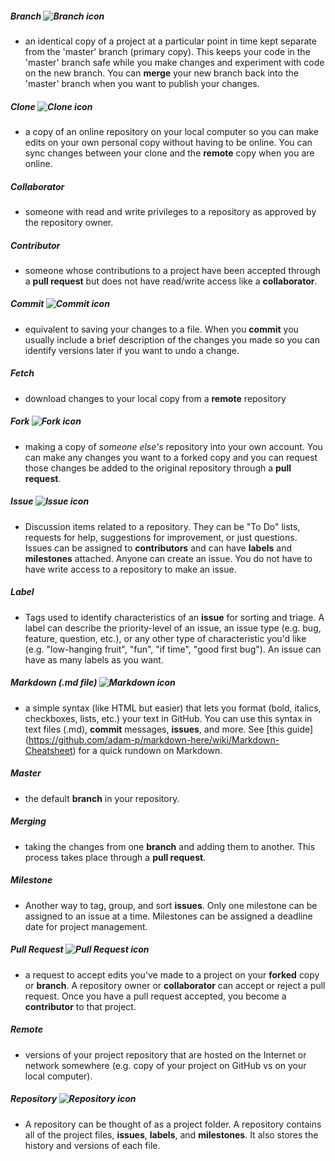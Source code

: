 ##### Branch ![Branch icon](/assets/images/Branch.gif)
- an identical copy of a project at a particular point in time kept separate from the 'master' branch (primary copy). This keeps your code in the 'master' branch safe while you make changes and experiment with code on the new branch.  You can **merge** your new branch back into the 'master' branch when you want to publish your changes.

##### Clone ![Clone icon](/assets/images/Clone.gif)
- a copy of an online repository on your local computer so you can make edits on your own personal copy without having to be online. You can sync changes between your clone and the **remote** copy when you are online.

##### Collaborator
- someone with read and write privileges to a repository as approved by the repository owner.

##### Contributor
- someone whose contributions to a project have been accepted through a **pull request** but does not have read/write access like a **collaborator**.

##### Commit ![Commit icon](/assets/images/Commit.gif)
- equivalent to saving your changes to a file.  When you **commit** you usually include a brief description of the changes you made so you can identify versions later if you want to undo a change.

##### Fetch
- download changes to your local copy from a **remote** repository

##### Fork ![Fork icon](/assets/images/Fork.gif)
- making a copy of *someone else's* repository into your own account. You can make any changes you want to a forked copy and you can request those changes be added to the original repository through a **pull request**.

##### Issue ![Issue icon](/assets/images/Issue.gif)
- Discussion items related to a repository.  They can be "To Do" lists, requests for help, suggestions for improvement, or just questions.  Issues can be assigned to **contributors** and can have **labels** and **milestones** attached.  Anyone can create an issue.  You do not have to have write access to a repository to make an issue.

##### Label
- Tags used to identify characteristics of an **issue** for sorting and triage.  A label can describe the priority-level of an issue, an issue type (e.g. bug, feature, question, etc.), or any other type of characteristic you'd like (e.g. "low-hanging fruit", "fun", "if time", "good first bug").  An issue can have as many labels as you want.

##### Markdown (.md file) ![Markdown icon](/assets/images/Markdown.gif)
- a simple syntax (like HTML but easier) that lets you format (bold, italics, checkboxes, lists, etc.) your text in GitHub.  You can use this syntax in text files (.md), **commit** messages, **issues**, and more.  See [this guide] (https://github.com/adam-p/markdown-here/wiki/Markdown-Cheatsheet) for a quick rundown on Markdown.

##### Master
- the default **branch** in your repository.

##### Merging
- taking the changes from one **branch** and adding them to another.  This process takes place through a **pull request**.

##### Milestone
- Another way to tag, group, and sort **issues**.  Only one milestone can be assigned to an issue at a time.  Milestones can be assigned a deadline date for project management.

##### Pull Request ![Pull Request icon](/assets/images/PullRequest.gif)
- a request to accept edits you've made to a project on your **forked** copy or **branch**.  A repository owner or **collaborator** can accept or reject a pull request.  Once you have a pull request accepted, you become a **contributor** to that project.

##### Remote
- versions of your project repository that are hosted on the Internet or network somewhere (e.g. copy of your project on GitHub vs on your local computer).

##### Repository ![Repository icon](/assets/images/Repository.gif)
- A repository can be thought of as a project folder. A repository contains all of the project files, **issues**, **labels**, and **milestones**. It also stores the history and versions of each file.
